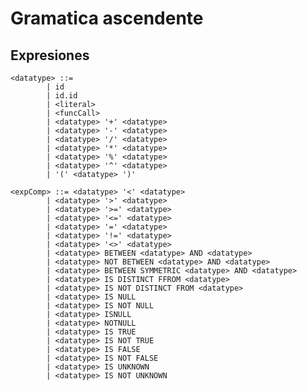 # Gramatica ascendente

## Expresiones
    <datatype> ::= 
            | id
            | id.id
            | <literal>
            | <funcCall>
            | <datatype> '+' <datatype>
            | <datatype> '-' <datatype>
            | <datatype> '/' <datatype>
            | <datatype> '*' <datatype> 
            | <datatype> '%' <datatype>
            | <datatype> '^' <datatype>
            | '(' <datatype> ')'

    <expComp> ::= <datatype> '<' <datatype>
            | <datatype> '>' <datatype>
            | <datatype> '>=' <datatype>
            | <datatype> '<=' <datatype>
            | <datatype> '=' <datatype>
            | <datatype> '!=' <datatype>
            | <datatype> '<>' <datatype>
            | <datatype> BETWEEN <datatype> AND <datatype>
            | <datatype> NOT BETWEEN <datatype> AND <datatype>
            | <datatype> BETWEEN SYMMETRIC <datatype> AND <datatype>
            | <datatype> IS DISTINCT FFROM <datatype>
            | <datatype> IS NOT DISTINCT FROM <datatype>
            | <datatype> IS NULL
            | <datatype> IS NOT NULL
            | <datatype> ISNULL
            | <datatype> NOTNULL
            | <datatype> IS TRUE
            | <datatype> IS NOT TRUE
            | <datatype> IS FALSE
            | <datatype> IS NOT FALSE
            | <datatype> IS UNKNOWN
            | <datatype> IS NOT UNKNOWN

    



